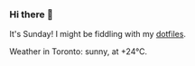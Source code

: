 ### Hi there :wave:

It's Sunday! I might be fiddling with my [dotfiles](https://github.com/bewuethr/dotfiles).

Weather in Toronto: sunny, at +24°C.
